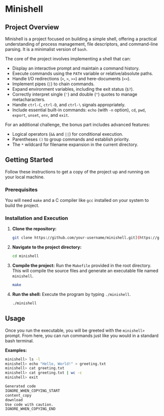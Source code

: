 
# Minishell

## Project Overview

Minishell is a project focused on building a simple shell, offering a practical understanding of process management, file descriptors, and command-line parsing. It is a minimalist version of `bash`.

The core of the project involves implementing a shell that can:
*   Display an interactive prompt and maintain a command history.
*   Execute commands using the `PATH` variable or relative/absolute paths.
*   Handle I/O redirections (`<`, `>`, `>>`) and here-documents (`<<`).
*   Implement pipes (`|`) to chain commands.
*   Expand environment variables, including the exit status (`$?`).
*   Correctly interpret single (`'`) and double (`"`) quotes to manage metacharacters.
*   Handle `ctrl-C`, `ctrl-D`, and `ctrl-\` signals appropriately.
*   Include essential built-in commands: `echo` (with `-n` option), `cd`, `pwd`, `export`, `unset`, `env`, and `exit`.

For an additional challenge, the bonus part includes advanced features:
*   Logical operators (`&&` and `||`) for conditional execution.
*   Parentheses `()` to group commands and establish priority.
*   The `*` wildcard for filename expansion in the current directory.

## Getting Started

Follow these instructions to get a copy of the project up and running on your local machine.

### Prerequisites

You will need `make` and a C compiler like `gcc` installed on your system to build the project.

### Installation and Execution

1.  **Clone the repository:**
    ```sh
    git clone https://github.com/your-username/minishell.git](https://github.com/Selvam-T/42_mini_shell.git
    ```

2.  **Navigate to the project directory:**
    ```sh
    cd minishell
    ```

3.  **Compile the project:**
    Run the `Makefile` provided in the root directory. This will compile the source files and generate an executable file named `minishell`.
    ```sh
    make
    ```

4.  **Run the shell:**
    Execute the program by typing `./minishell`.
    ```sh
    ./minishell
    ```

## Usage

Once you run the executable, you will be greeted with the `minishell>` prompt. From here, you can run commands just like you would in a standard bash terminal.

**Examples:**

```sh
minishell> ls -l
minishell> echo "Hello, World!" > greeting.txt
minishell> cat greeting.txt
minishell> cat greeting.txt | wc -c
minishell> exit

Generated code
IGNORE_WHEN_COPYING_START
content_copy
download
Use code with caution.
IGNORE_WHEN_COPYING_END
